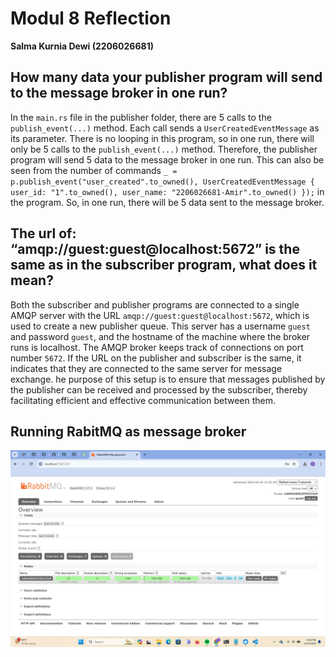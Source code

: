 # Modul 8 Reflection
**Salma Kurnia Dewi (2206026681)**

## How many data your publisher program will send to the message broker in one run?
   In the ```main.rs``` file in the publisher folder, there are 5 calls to the ```publish_event(...)``` method. Each call sends a ```UserCreatedEventMessage``` as its parameter.
   There is no looping in this program, so in one run, there will only be 5 calls to the ```publish_event(...)``` method. Therefore, the publisher program will send 5 data to the message broker in one run. 
   This can also be seen from the number of commands ```_ = p.publish_event("user_created".to_owned(), UserCreatedEventMessage { user_id: "1".to_owned(), user_name: "2206026681-Amir".to_owned() });``` in the program. So, in one run, there will be 5 data sent to the message broker.

## The url of: “amqp://guest:guest@localhost:5672” is the same as in the subscriber program, what does it mean?
   Both the subscriber and publisher programs are connected to a single AMQP server with the URL ```amqp://guest:guest@localhost:5672```, which is used to create a new publisher queue. 
   This server has a username ```guest``` and password ```guest```, and the hostname of the machine where the broker runs is localhost. 
    The AMQP broker keeps track of connections on port number ```5672```. If the URL on the publisher and subscriber is the same, it indicates that they are connected to the same server for message exchange. 
    he purpose of this setup is to ensure that messages published by the publisher can be received and processed by the subscriber, thereby facilitating efficient and effective communication between them.

## Running RabitMQ as message broker 
<img src = "img/RabbitMQ.png"> <br>
